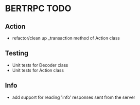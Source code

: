BERTRPC TODO
============

Action
------

- refactor/clean up \_transaction method of Action class

Testing
-------

- Unit tests for Decoder class
- Unit tests for Action class

Info
----

- add support for reading 'info' responses sent from the server
